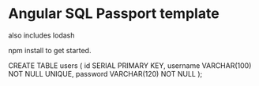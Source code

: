 # Angular SQL Passport template

also includes lodash

npm install to get started.


CREATE TABLE users (
 id SERIAL PRIMARY KEY,
 username VARCHAR(100) NOT NULL UNIQUE,
 password VARCHAR(120) NOT NULL
);
